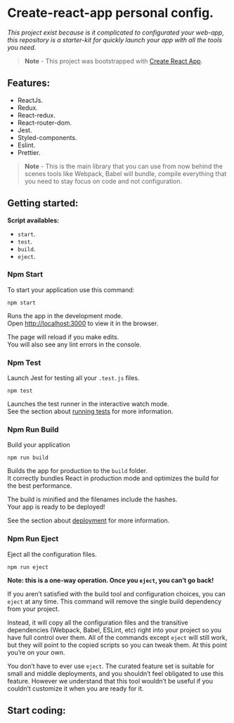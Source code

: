 # Create-react-app personal config.
*This project exist because is it complicated to configurated your web-app, this repository is a starter-kit for quickly launch your app with all the tools you need.*
> **Note** - This project was bootstrapped with [Create React App](https://github.com/facebook/create-react-app).

## Features:
* ReactJs.
* Redux.
* React-redux.
* React-router-dom.
* Jest.
* Styled-components.
* Eslint.
* Prettier.
> **Note** - This is the main library that you can use from now behind the scenes tools like Webpack, Babel will bundle, compile everything that you need to stay focus on code and not configuration.

## Getting started:
**Script availables:**
* `start`.
* `test`.
* `build`.
* `eject`.

### Npm Start
To start your application use this command:
```
npm start
```

Runs the app in the development mode.<br>
Open [http://localhost:3000](http://localhost:3000) to view it in the browser.

The page will reload if you make edits.<br>
You will also see any lint errors in the console.

### Npm Test
Launch Jest for testing all your `.test.js` files.
```
npm test
```

Launches the test runner in the interactive watch mode.<br>
See the section about [running tests](https://facebook.github.io/create-react-app/docs/running-tests) for more information.

### Npm Run Build
Build your application
```
npm run build
```

Builds the app for production to the `build` folder.<br>
It correctly bundles React in production mode and optimizes the build for the best performance.

The build is minified and the filenames include the hashes.<br>
Your app is ready to be deployed!

See the section about [deployment](https://facebook.github.io/create-react-app/docs/deployment) for more information.

### Npm Run Eject
Eject all the configuration files.
```
npm run eject
```

**Note: this is a one-way operation. Once you `eject`, you can’t go back!**

If you aren’t satisfied with the build tool and configuration choices, you can `eject` at any time. This command will remove the single build dependency from your project.

Instead, it will copy all the configuration files and the transitive dependencies (Webpack, Babel, ESLint, etc) right into your project so you have full control over them. All of the commands except `eject` will still work, but they will point to the copied scripts so you can tweak them. At this point you’re on your own.

You don’t have to ever use `eject`. The curated feature set is suitable for small and middle deployments, and you shouldn’t feel obligated to use this feature. However we understand that this tool wouldn’t be useful if you couldn’t customize it when you are ready for it.

## Start coding:

